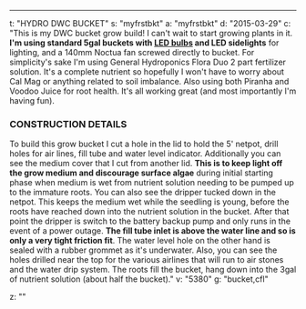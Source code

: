 ---
t: "HYDRO DWC BUCKET"
s: "myfrstbkt"
a: "myfrstbkt"
d: "2015-03-29"
c: "This is my DWC bucket grow build! I can't wait to start growing plants in it. <strong>I'm using standard 5gal buckets with <a href='https://amzn.to/3lyKIRa'>LED bulbs</a> and LED sidelights</strong> for lighting, and a 140mm Noctua fan screwed directly to bucket. For simplicity's sake I'm using General Hydroponics Flora Duo 2 part fertilizer solution. It's a complete nutrient so hopefully I won't have to worry about Cal Mag or anything related to soil imbalance. Also using both Piranha and Voodoo Juice for root health. It's all working great (and most importantly I'm having fun).
  <h3>CONSTRUCTION DETAILS</h3>
  To build this grow bucket I cut a hole in the lid to hold the 5' netpot, drill holes for air lines, fill tube and water level indicator. Additionally you can see the medium cover that I cut from another lid. <strong>This is to keep light off the grow medium and discourage surface algae</strong> during initial starting phase when medium is wet from nutrient solution needing to be pumped up to the immature roots. 
  You can also see the dripper tucked down in the netpot. This keeps the medium wet while the seedling is young, before the roots have reached down into the nutrient solution in the bucket. After that point the dripper is switch to the battery backup pump and only runs in the event of a power outage.
  <strong>The fill tube inlet is above the water line and so is only a very tight friction fit</strong>. The water level hole on the other hand is sealed with a rubber grommet as it's underwater. Also, you can see the holes drilled near the top for the various airlines that will run to air stones and the water drip system. The roots fill the bucket, hang down into the 3gal of nutrient solution (about half the bucket)."
v: "5380"
g: "bucket,cfl"

z: ""
